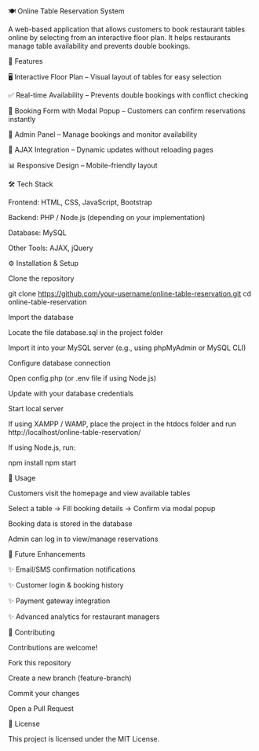 🍽️ Online Table Reservation System

A web-based application that allows customers to book restaurant tables online by selecting from an interactive floor plan. It helps restaurants manage table availability and prevents double bookings.

📌 Features

🖥️ Interactive Floor Plan – Visual layout of tables for easy selection

✅ Real-time Availability – Prevents double bookings with conflict checking

📝 Booking Form with Modal Popup – Customers can confirm reservations instantly

🔐 Admin Panel – Manage bookings and monitor availability

📡 AJAX Integration – Dynamic updates without reloading pages

📊 Responsive Design – Mobile-friendly layout

🛠️ Tech Stack

Frontend: HTML, CSS, JavaScript, Bootstrap

Backend: PHP / Node.js (depending on your implementation)

Database: MySQL

Other Tools: AJAX, jQuery

⚙️ Installation & Setup

Clone the repository

git clone https://github.com/your-username/online-table-reservation.git
cd online-table-reservation


Import the database

Locate the file database.sql in the project folder

Import it into your MySQL server (e.g., using phpMyAdmin or MySQL CLI)

Configure database connection

Open config.php (or .env file if using Node.js)

Update with your database credentials

Start local server

If using XAMPP / WAMP, place the project in the htdocs folder and run http://localhost/online-table-reservation/

If using Node.js, run:

npm install
npm start

🚀 Usage

Customers visit the homepage and view available tables

Select a table → Fill booking details → Confirm via modal popup

Booking data is stored in the database

Admin can log in to view/manage reservations

🔮 Future Enhancements

✨ Email/SMS confirmation notifications

✨ Customer login & booking history

✨ Payment gateway integration

✨ Advanced analytics for restaurant managers


🤝 Contributing

Contributions are welcome!

Fork this repository

Create a new branch (feature-branch)

Commit your changes

Open a Pull Request

📄 License

This project is licensed under the MIT License.